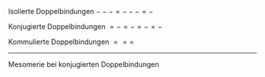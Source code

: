 Isolierte Doppelbindungen $---=---=-$

Konjugierte Doppelbindungen $=-=-=-=-$

Kommulierte Doppelbindungen $===$

---

Mesomerie bei konjugierten Doppelbindungen